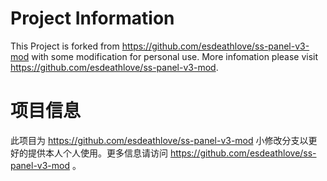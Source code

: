 # Project Information
This Project is forked from https://github.com/esdeathlove/ss-panel-v3-mod with some modification for personal use. More infomation please visit https://github.com/esdeathlove/ss-panel-v3-mod.

# 项目信息
此项目为 https://github.com/esdeathlove/ss-panel-v3-mod 小修改分支以更好的提供本人个人使用。更多信息请访问 https://github.com/esdeathlove/ss-panel-v3-mod 。
